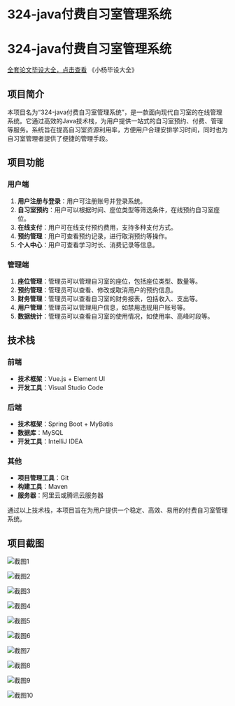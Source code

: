 # 324-java付费自习室管理系统

# 324-java付费自习室管理系统

[全套论文毕设大全，点击查看](https://www.yuque.com/yuqueyonghux32e1j/kxdc9g?#) 《小杨毕设大全》

## 项目简介

本项目名为“324-java付费自习室管理系统”，是一款面向现代自习室的在线管理系统。它通过高效的Java技术栈，为用户提供一站式的自习室预约、付费、管理等服务。系统旨在提高自习室资源利用率，方便用户合理安排学习时间，同时也为自习室管理者提供了便捷的管理手段。

## 项目功能

### 用户端
1. **用户注册与登录**：用户可注册账号并登录系统。
2. **自习室预约**：用户可以根据时间、座位类型等筛选条件，在线预约自习室座位。
3. **在线支付**：用户可在线支付预约费用，支持多种支付方式。
4. **预约管理**：用户可查看预约记录，进行取消预约等操作。
5. **个人中心**：用户可查看学习时长、消费记录等信息。

### 管理端
1. **座位管理**：管理员可以管理自习室的座位，包括座位类型、数量等。
2. **预约管理**：管理员可以查看、修改或取消用户的预约信息。
3. **财务管理**：管理员可以查看自习室的财务报表，包括收入、支出等。
4. **用户管理**：管理员可以管理用户信息，如禁用违规用户账号等。
5. **数据统计**：管理员可以查看自习室的使用情况，如使用率、高峰时段等。

## 技术栈

### 前端
- **技术框架**：Vue.js + Element UI
- **开发工具**：Visual Studio Code

### 后端
- **技术框架**：Spring Boot + MyBatis
- **数据库**：MySQL
- **开发工具**：IntelliJ IDEA

### 其他
- **项目管理工具**：Git
- **构建工具**：Maven
- **服务器**：阿里云或腾讯云服务器

通过以上技术栈，本项目旨在为用户提供一个稳定、高效、易用的付费自习室管理系统。

## 项目截图

![截图1](https://kevinyang.oss-cn-shenzhen.aliyuncs.com/ItprojectImage%2F324-java%E4%BB%98%E8%B4%B9%E8%87%AA%E4%B9%A0%E5%AE%A4%E7%AE%A1%E7%90%86%E7%B3%BB%E7%BB%9F%2Fimg_1.jpg)

![截图2](https://kevinyang.oss-cn-shenzhen.aliyuncs.com/ItprojectImage%2F324-java%E4%BB%98%E8%B4%B9%E8%87%AA%E4%B9%A0%E5%AE%A4%E7%AE%A1%E7%90%86%E7%B3%BB%E7%BB%9F%2Fimg_2.jpg)

![截图3](https://kevinyang.oss-cn-shenzhen.aliyuncs.com/ItprojectImage%2F324-java%E4%BB%98%E8%B4%B9%E8%87%AA%E4%B9%A0%E5%AE%A4%E7%AE%A1%E7%90%86%E7%B3%BB%E7%BB%9F%2Fimg_3.jpg)

![截图4](https://kevinyang.oss-cn-shenzhen.aliyuncs.com/ItprojectImage%2F324-java%E4%BB%98%E8%B4%B9%E8%87%AA%E4%B9%A0%E5%AE%A4%E7%AE%A1%E7%90%86%E7%B3%BB%E7%BB%9F%2Fimg_4.jpg)

![截图5](https://kevinyang.oss-cn-shenzhen.aliyuncs.com/ItprojectImage%2F324-java%E4%BB%98%E8%B4%B9%E8%87%AA%E4%B9%A0%E5%AE%A4%E7%AE%A1%E7%90%86%E7%B3%BB%E7%BB%9F%2Fimg_5.jpg)

![截图6](https://kevinyang.oss-cn-shenzhen.aliyuncs.com/ItprojectImage%2F324-java%E4%BB%98%E8%B4%B9%E8%87%AA%E4%B9%A0%E5%AE%A4%E7%AE%A1%E7%90%86%E7%B3%BB%E7%BB%9F%2Fimg_6.jpg)

![截图7](https://kevinyang.oss-cn-shenzhen.aliyuncs.com/ItprojectImage%2F324-java%E4%BB%98%E8%B4%B9%E8%87%AA%E4%B9%A0%E5%AE%A4%E7%AE%A1%E7%90%86%E7%B3%BB%E7%BB%9F%2Fimg_7.jpg)

![截图8](https://kevinyang.oss-cn-shenzhen.aliyuncs.com/ItprojectImage%2F324-java%E4%BB%98%E8%B4%B9%E8%87%AA%E4%B9%A0%E5%AE%A4%E7%AE%A1%E7%90%86%E7%B3%BB%E7%BB%9F%2Fimg_8.jpg)

![截图9](https://kevinyang.oss-cn-shenzhen.aliyuncs.com/ItprojectImage%2F324-java%E4%BB%98%E8%B4%B9%E8%87%AA%E4%B9%A0%E5%AE%A4%E7%AE%A1%E7%90%86%E7%B3%BB%E7%BB%9F%2Fimg_9.jpg)

![截图10](https://kevinyang.oss-cn-shenzhen.aliyuncs.com/ItprojectImage%2F324-java%E4%BB%98%E8%B4%B9%E8%87%AA%E4%B9%A0%E5%AE%A4%E7%AE%A1%E7%90%86%E7%B3%BB%E7%BB%9F%2Fimg_10.jpg)

